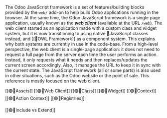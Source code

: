 The Odoo JavaScript framework is a set of features/building blocks provided by the `web/` add-on to help build Odoo applications running in the browser. 
At the same time, the Odoo JavaScript framework is a single page application, usually known as the **_web client_** (available at the URL `/web`).
The web client started as an application made with a custom class and widget system, but it is now transitioning to using native 📜JavaScript classes instead, and [[🦉OWL Framework]] as a component system. 
This explains why both systems are currently in use in the code-base.
From a high-level perspective, the web client is a single-page application: it does not need to request a full page from the server each time the user performs an action. Instead, it only requests what it needs and then replaces/updates the current screen accordingly. Also, it manages the URL to keep it in sync with the current state.
The JavaScript framework (all or some parts) is also used in other situations, such as the Odoo website or the point of sale. This reference is mostly focused on the web client.

[[🟣📜Assets]]
[[🟣📜Web Client]]
[[🟣📜Class]]
[[🟣📜Widget]]
[[🟣📜Context]]
[[🟣📜Action Context]]
[[🟣📜Registries]]


[[🟣📜Include vs Extend]]